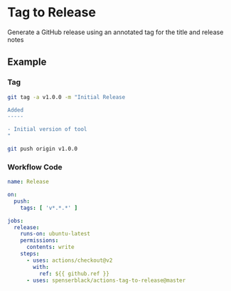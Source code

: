 # Tag to Release

Generate a GitHub release using an annotated tag for the title and release
notes

## Example

### Tag

```bash
git tag -a v1.0.0 -m "Initial Release

Added
-----

- Initial version of tool
"

git push origin v1.0.0
```

### Workflow Code

```yaml
name: Release

on:
  push:
    tags: [ 'v*.*.*' ]

jobs:
  release:
    runs-on: ubuntu-latest
    permissions:
      contents: write
    steps:
      - uses: actions/checkout@v2
        with:
          ref: ${{ github.ref }}
      - uses: spenserblack/actions-tag-to-release@master
```
